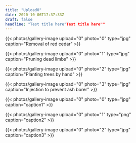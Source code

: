```yaml
---
title: "Upload0"
date: 2020-10-06T17:37:33Z
draft: false
headline: "Test title here"Test title here""
---
```

{{< photos/gallery-image upload="0" photo="0" type="jpg" caption="Removal of red cedar" >}}

<!--more-->

{{< photos/gallery-image upload="0" photo="1" type="jpg" caption="Pruning dead limbs" >}}

{{< photos/gallery-image upload="0" photo="2" type="jpg" caption="Planting trees by hand" >}}

{{< photos/gallery-image upload="0" photo="3" type="jpg" caption="Injection to prevent ash borer" >}}

{{< photos/gallery-image upload="0" photo="0" type="jpg" caption="caption1" >}}

<!--more-->

{{< photos/gallery-image upload="0" photo="1" type="png" caption="caption2" >}}

{{< photos/gallery-image upload="0" photo="2" type="jpg" caption="caption3" >}}

